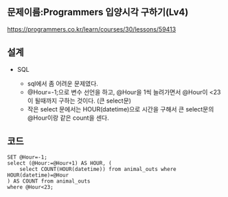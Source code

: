 <h2>문제이름:Programmers 입양시각 구하기(Lv4)  </h2>

https://programmers.co.kr/learn/courses/30/lessons/59413

<h2>설계</h2>

- SQL

  - sql에서 좀 어려운 문제였다.
  - @Hour=-1;으로 변수 선언을 하고, @Hour을 1씩 늘려가면서 @Hour이 <23이 될때까지 구하는 것이다. (큰 select문)
  - 작은 select 문에서는 HOUR(datetime)으로 시간을 구해서 큰 select문의 @Hour이랑 같은 count을 센다.



<h2>코드</h2>

```
SET @Hour=-1;
select (@Hour:=@Hour+1) AS HOUR, (
    select COUNT(HOUR(datetime)) from animal_outs where HOUR(datetime)=@Hour
) AS COUNT from animal_outs
where @Hour<23;


```

